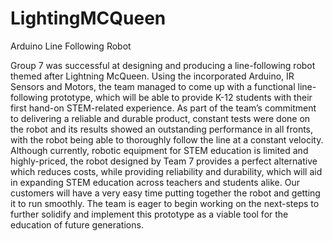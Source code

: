 # LightingMCQueen

Arduino Line Following Robot


Group 7 was successful at designing and producing a line-following robot themed after Lightning McQueen. Using the incorporated Arduino, IR Sensors and Motors, the team managed to come up with a functional line-following prototype, which will be able to provide K-12 students with their first hand-on STEM-related experience. As part of the team’s commitment to delivering a reliable and durable product, constant tests were done on the robot and its results showed an outstanding performance in all fronts, with the robot being able to thoroughly follow the line at a constant velocity. Although currently, robotic equipment for STEM education is limited and highly-priced, the robot designed by Team 7 provides a perfect alternative which reduces costs, while providing reliability and durability, which will aid in expanding STEM education across teachers and students alike. Our customers will have a very easy time putting together the robot and getting it to run smoothly. The team is eager to begin working on the next-steps to further solidify and implement this prototype as a viable tool for the education of future generations.
